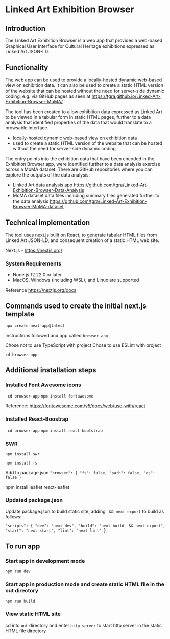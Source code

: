 # Linked Art Exhibition Browser


## Introduction
The Linked Art Exhibition Browser is a web app that provides a web-based Graphical User Interface for Cultural Heritage exhibitions expressed as Linked Art JSON-LD.

## Functionality
The web app can be used to provide a locally-hosted dynamic web-based view on exhibition data. It can also be used to create a static HTML version of the website that can be hosted without the need for server-side dynamic coding, e.g. via GitHub pages as seen at https://tgra.github.io/Linked-Art-Exhibition-Browser-MoMA/

The tool has been created to allow exhibition data expressed as Linked Art to be viewed in a tabular form in static HTML pages, further to a data analysis that identified properties of the data that would translate to a browsable interface.


- locally-hosted dynamic web-based view on exhibition data
- used to create a static HTML version of the website that can be hosted without the need for server-side dynamic coding

The entry points into the exhibition data that have been encoded in the Exhibition Browser app, were identified further to a data analysis exercise across a MoMA dataset. There are GitHub repositories where you can explore the outputs of the data analysis:
- Linked Art data analysis app https://github.com/tgra/Linked-Art-Exhibition-Browser-Data-Analysis
- MoMA dataset data files including summary files generated further to the data analysis  https://github.com/tgra/Linked-Art-Exhibition-Browser-MoMA-dataset


## Technical implementation
The tool uses next.js built on React, to generate tabular HTML files from Linked Art JSON-LD, and consequent creation of a static HTML web site. 

Next.js - https://nextjs.org/ 


### System Requirements

- Node.js 12.22.0 or later
- MacOS, Windows (including WSL), and Linux are supported

Reference https://nextjs.org/docs

## Commands used to create the initial next.js template 

`npx create-next-app@latest`

Instructions followed and app called `browser-app`

Chose not to use TypeScript with project
Chose to use ESLint with project

`cd browser-app`

## Additional installation steps
### Installed Font Awesome icons
` cd browser-app`
`npm install fortawesome`

Reference: https://fontawesome.com/v5/docs/web/use-with/react


### Installed React-Boostrap

` cd browser-app`
`npm install react-bootstrap`

### SWR
`npm install swr`

`npm install fs` 

Add to package.json
`"browser": {
  "fs": false,
  "path": false,
  "os": false
}`


npm install leaflet react-leaflet
### Updated package.json

Update package.json to build static site, adding ` && next export` to build as follows:

`"scripts": {
    "dev": "next dev",
    "build": "next build  && next export",
    "start": "next start",
    "lint": "next lint"
  },`

## To run app

### Start app in development mode
`npm run dev`

### Start app in production mode and create static HTML file in the out directory
`npm run build`

### View static HTML site
cd into `out` directory and enter `http-server` to start http server in the static HTML file directory
